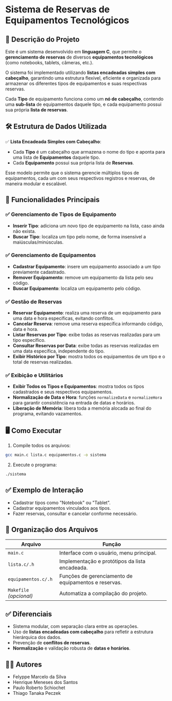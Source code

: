 
# Sistema de Reservas de Equipamentos Tecnológicos

## 📌 Descrição do Projeto

Este é um sistema desenvolvido em **linguagem C**, que permite o **gerenciamento de reservas** de diversos **equipamentos tecnológicos** (como notebooks, tablets, câmeras, etc.).

O sistema foi implementado utilizando **listas encadeadas simples com cabeçalho**, garantindo uma estrutura flexível, eficiente e organizada para armazenar os diferentes tipos de equipamentos e suas respectivas reservas.

Cada **Tipo** de equipamento funciona como um **nó de cabeçalho**, contendo uma **sub-lista** de equipamentos daquele tipo, e cada equipamento possui sua própria **lista de reservas**.

## 🛠️ Estrutura de Dados Utilizada

✅ **Lista Encadeada Simples com Cabeçalho**:  
- Cada **Tipo** é um cabeçalho que armazena o nome do tipo e aponta para uma lista de **Equipamentos** daquele tipo.  
- Cada **Equipamento** possui sua própria lista de **Reservas**.  

Esse modelo permite que o sistema gerencie múltiplos tipos de equipamentos, cada um com seus respectivos registros e reservas, de maneira modular e escalável.

## 🚀 Funcionalidades Principais

### ✅ Gerenciamento de Tipos de Equipamento
- **Inserir Tipo**: adiciona um novo tipo de equipamento na lista, caso ainda não exista.
- **Buscar Tipo**: localiza um tipo pelo nome, de forma insensível a maiúsculas/minúsculas.

### ✅ Gerenciamento de Equipamentos
- **Cadastrar Equipamento**: insere um equipamento associado a um tipo previamente cadastrado.
- **Remover Equipamento**: remove um equipamento da lista pelo seu código.
- **Buscar Equipamento**: localiza um equipamento pelo código.

### ✅ Gestão de Reservas
- **Reservar Equipamento**: realiza uma reserva de um equipamento para uma data e hora específicas, evitando conflitos.
- **Cancelar Reserva**: remove uma reserva específica informando código, data e hora.
- **Listar Reservas por Tipo**: exibe todas as reservas realizadas para um tipo específico.
- **Consultar Reservas por Data**: exibe todas as reservas realizadas em uma data específica, independente do tipo.
- **Exibir Histórico por Tipo**: mostra todos os equipamentos de um tipo e o total de reservas realizadas.

### ✅ Exibição e Utilitários
- **Exibir Todos os Tipos e Equipamentos**: mostra todos os tipos cadastrados e seus respectivos equipamentos.
- **Normalização de Data e Hora**: funções `normalizeData` e `normalizeHora` para garantir consistência na entrada de datas e horários.
- **Liberação de Memória**: libera toda a memória alocada ao final do programa, evitando vazamentos.

## 🖥️ Como Executar

1. Compile todos os arquivos:  
```bash
gcc main.c lista.c equipamentos.c -o sistema
```

2. Execute o programa:  
```bash
./sistema
```

## ✅ Exemplo de Interação

- Cadastrar tipos como "Notebook" ou "Tablet".
- Cadastrar equipamentos vinculados aos tipos.
- Fazer reservas, consultar e cancelar conforme necessário.

## 📝 Organização dos Arquivos

| Arquivo            | Função                                      |
|--------------------|---------------------------------------------|
| `main.c`           | Interface com o usuário, menu principal.    |
| `lista.c/.h`       | Implementação e protótipos da lista encadeada. |
| `equipamentos.c/.h`| Funções de gerenciamento de equipamentos e reservas. |
| `Makefile` _(opcional)_ | Automatiza a compilação do projeto. |

## ✅ Diferenciais

- Sistema modular, com separação clara entre as operações.
- Uso de **listas encadeadas com cabeçalho** para refletir a estrutura hierárquica dos dados.
- Prevenção de **conflitos de reservas**.
- **Normalização** e validação robusta de **datas e horários**.

## 🧑‍💻 Autores

- Felyppe Marcelo da Silva
- Henrique Meneses dos Santos
- Paulo Roberto Schiochet
- Thiago Tanaka Peczek



